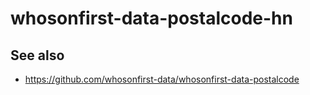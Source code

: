 # whosonfirst-data-postalcode-hn

## See also

* https://github.com/whosonfirst-data/whosonfirst-data-postalcode
